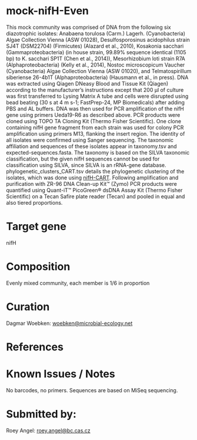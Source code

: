 # mock-nifH-Even
This mock community was comprised of DNA from the following six diazotrophic isolates: Anabaena torulosa (Carm.) Lagerh. (Cyanobacteria) Algae Collection Vienna (ASW 01028), Desulfosporosinus acidophilus strain SJ4T (DSM22704) (Firmicutes) (Alazard et al., 2010), Kosakonia sacchari (Gammaproteobacteria) (in house strain, 99.89% sequence identical (1105 bp) to K. sacchari SP1T (Chen et al., 2014)), Mesorhizobium loti strain R7A (Alphaproteobacteria) (Kelly et al., 2014), Nostoc microscopicum Vaucher (Cyanobacteria) Algae Collection Vienna (ASW 01020), and Telmatospirillum siberiense 26-4b1T (Alphaproteobacteria) (Hausmann et al., in press). DNA was extracted using Qiagen DNeasy Blood and Tissue Kit (Qiagen) according to the manufacturer’s instructions except that 200 µl of culture was first transferred to Lysing Matrix A tube and cells were disrupted using bead beating (30 s at 4 m s-1; FastPrep-24, MP Biomedicals) after adding PBS and AL buffers. DNA was then used for PCR amplification of the nifH gene using primers Ueda19-R6 as described above. PCR products were cloned using TOPO TA Cloning Kit (Thermo Fisher Scientific). One clone containing nifH gene fragment from each strain was used for colony PCR amplification using primers M13, flanking the insert region. The identity of all isolates were confirmed using Sanger sequencing. The taxonomic affiliation and sequences of these isolates appear in taxonomy.tsv and expected-sequences.fasta. The taxonomy is based on the SILVA taxonomic classification, but the given nifH sequences cannot be used for classification using SILVA, since SILVA is an rRNA-gene database. phylogenetic_clusters_CART.tsv details the phylogenetic clustering of the isolates, which was done using [nifH-CART](https://wwwzehr.pmc.ucsc.edu/CART_model_public/).
Following amplification and purification with ZR-96 DNA Clean-up Kit™ (Zymo) PCR products were quantified using Quant-iT™ PicoGreen® dsDNA Assay Kit (Thermo Fisher Scientific) on a Tecan Safire plate reader (Tecan) and pooled in equal and also tiered proportions.

# Target gene
nifH 

# Composition
Evenly mixed community, each member is 1/6 in proportion

# Curation
Dagmar Woebken: woebken@microbial-ecology.net

# References


# Known Issues / Notes
No barcodes, no primers. Sequences are based on MiSeq sequencing.

# Submitted by:
Roey Angel: roey.angel@bc.cas.cz


